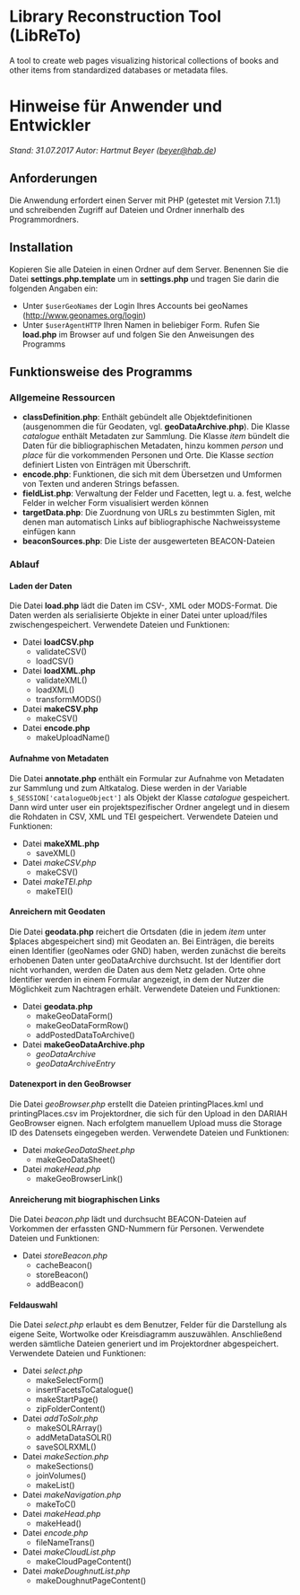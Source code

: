 # Library Reconstruction Tool (LibReTo)
A tool to create web pages visualizing historical collections of books and other items from standardized databases or metadata files.

# Hinweise für Anwender und Entwickler

*Stand: 31.07.2017*
*Autor: Hartmut Beyer (beyer@hab.de)*

## Anforderungen
Die Anwendung erfordert einen Server mit PHP (getestet mit Version 7.1.1) und schreibenden Zugriff auf Dateien und Ordner innerhalb des Programmordners.

## Installation
Kopieren Sie alle Dateien in einen Ordner auf dem Server.
Benennen Sie die Datei **settings.php.template** um in **settings.php** und tragen Sie darin die folgenden Angaben ein:
- Unter `$userGeoNames` der Login Ihres Accounts bei geoNames (http://www.geonames.org/login)
- Unter `$userAgentHTTP` Ihren Namen in beliebiger Form.
Rufen Sie **load.php** im Browser auf und folgen Sie den Anweisungen des Programms

## Funktionsweise des Programms

### Allgemeine Ressourcen

- **classDefinition.php**: Enthält gebündelt alle Objektdefinitionen (ausgenommen die für Geodaten, vgl. **geoDataArchive.php**). Die Klasse *catalogue* enthält Metadaten zur Sammlung. Die Klasse *item* bündelt die Daten für die bibliographischen Metadaten, hinzu kommen *person* und *place* für die vorkommenden Personen und Orte. Die Klasse *section* definiert Listen von Einträgen mit Überschrift.
- **encode.php**: Funktionen, die sich mit dem Übersetzen und Umformen von Texten und anderen Strings befassen.
- **fieldList.php**: Verwaltung der Felder und Facetten, legt u. a. fest, welche Felder in welcher Form visualisiert werden können
- **targetData.php**: Die Zuordnung von URLs zu bestimmten Siglen, mit denen man automatisch Links auf bibliographische Nachweissysteme einfügen kann
- **beaconSources.php**: Die Liste der ausgewerteten BEACON-Dateien

### Ablauf

#### Laden der Daten
Die Datei **load.php** lädt die Daten im CSV-, XML oder MODS-Format. Die Daten werden als serialisierte Objekte in einer Datei unter upload/files zwischengespeichert.
Verwendete Dateien und Funktionen:
- Datei **loadCSV.php**
    - validateCSV\(\)
    - loadCSV\(\)
- Datei **loadXML.php**
    - validateXML\(\)
    - loadXML\(\)
    - transformMODS\(\)
- Datei **makeCSV.php**
    - makeCSV\(\)
- Datei **encode.php**
    - makeUploadName\(\)

#### Aufnahme von Metadaten
Die Datei **annotate.php** enthält ein Formular zur Aufnahme von Metadaten zur Sammlung und zum Altkatalog. Diese werden in der Variable `$_SESSION['catalogueObject']` als Objekt der Klasse *catalogue* gespeichert. Dann wird unter user ein projektspezifischer Ordner angelegt und in diesem die Rohdaten in CSV, XML und TEI gespeichert. 
Verwendete Dateien und Funktionen:
- Datei **makeXML.php**
    - saveXML\(\)
- Datei *makeCSV.php*
    - makeCSV\(\)
- Datei *makeTEI.php*
    - makeTEI\(\)

#### Anreichern mit Geodaten
Die Datei **geodata.php** reichert die Ortsdaten (die in jedem *item* unter $places abgespeichert sind) mit Geodaten an. Bei Einträgen, die bereits einen Identifier (geoNames oder GND) haben, werden zunächst die bereits erhobenen Daten unter geoDataArchive durchsucht. Ist der Identifier dort nicht vorhanden, werden die Daten aus dem Netz geladen. Orte ohne Identifier werden in einem Formular angezeigt, in dem der Nutzer die Möglichkeit zum Nachtragen erhält.
Verwendete Dateien und Funktionen:
- Datei **geodata.php**
    - makeGeoDataForm\(\)
    - makeGeoDataFormRow\(\)
    - addPostedDataToArchive\(\)
- Datei **makeGeoDataArchive.php**
    - *geoDataArchive*
    - *geoDataArchiveEntry*
	
#### Datenexport in den GeoBrowser
Die Datei *geoBrowser.php* erstellt die Dateien printingPlaces.kml und printingPlaces.csv im Projektordner, die sich für den Upload in den DARIAH GeoBrowser eignen. Nach erfolgtem manuellem Upload muss die Storage ID des Datensets eingegeben werden.
Verwendete Dateien und Funktionen:
- Datei *makeGeoDataSheet.php*
    - makeGeoDataSheet\(\)
- Datei *makeHead.php*
    - makeGeoBrowserLink\(\)

#### Anreicherung mit biographischen Links
Die Datei *beacon.php* lädt und durchsucht BEACON-Dateien auf Vorkommen der erfassten GND-Nummern für Personen.
Verwendete Dateien und Funktionen:
- Datei *storeBeacon.php*
    - cacheBeacon\(\)
    - storeBeacon\(\)
    - addBeacon\(\)
	
#### Feldauswahl
Die Datei *select.php* erlaubt es dem Benutzer, Felder für die Darstellung als eigene Seite, Wortwolke oder Kreisdiagramm auszuwählen. Anschließend werden sämtliche Dateien generiert und im Projektordner abgespeichert.
Verwendete Dateien und Funktionen:
- Datei *select.php*
    - makeSelectForm\(\)
    - insertFacetsToCatalogue\(\)
    - makeStartPage\(\)
    - zipFolderContent\(\)
- Datei *addToSolr.php*
    - makeSOLRArray\(\)
    - addMetaDataSOLR\(\)
    - saveSOLRXML\(\)
- Datei *makeSection.php*
    - makeSections\(\)
    - joinVolumes\(\)
    - makeList\(\)
- Datei *makeNavigation.php*
    - makeToC\(\)
- Datei *makeHead.php*
    - makeHead\(\)
- Datei *encode.php*
    - fileNameTrans\(\)
- Datei *makeCloudList.php*
    - makeCloudPageContent\(\)
- Datei *makeDoughnutList.php*
    - makeDoughnutPageContent\(\)
